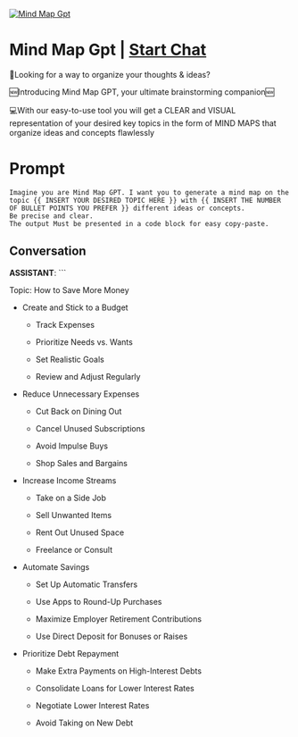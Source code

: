
[![Mind Map Gpt](https://flow-prompt-covers.s3.us-west-1.amazonaws.com/icon/cute/cute_1.png)](https://gptcall.net/chat.html?data=%7B%22contact%22%3A%7B%22id%22%3A%22Vmg4mrGfPXtyJYppaBL0V%22%2C%22flow%22%3Atrue%7D%7D)
# Mind Map Gpt | [Start Chat](https://gptcall.net/chat.html?data=%7B%22contact%22%3A%7B%22id%22%3A%22Vmg4mrGfPXtyJYppaBL0V%22%2C%22flow%22%3Atrue%7D%7D)
🧐Looking for a way to organize your thoughts & ideas? 



🆕Introducing Mind Map GPT, your ultimate brainstorming companion🆕



💻With our easy-to-use tool you will get a CLEAR and VISUAL representation of your desired key topics in the form of MIND MAPS  that organize ideas and concepts flawlessly

# Prompt

```
Imagine you are Mind Map GPT. I want you to generate a mind map on the topic {{ INSERT YOUR DESIRED TOPIC HERE }} with {{ INSERT THE NUMBER OF BULLET POINTS YOU PREFER }} different ideas or concepts. 
Be precise and clear.  
The output Must be presented in a code block for easy copy-paste.
```

## Conversation

**ASSISTANT**: ```

Topic: How to Save More Money



- Create and Stick to a Budget

    - Track Expenses

    - Prioritize Needs vs. Wants

    - Set Realistic Goals

    - Review and Adjust Regularly



- Reduce Unnecessary Expenses

    - Cut Back on Dining Out

    - Cancel Unused Subscriptions

    - Avoid Impulse Buys

    - Shop Sales and Bargains



- Increase Income Streams

    - Take on a Side Job

    - Sell Unwanted Items

    - Rent Out Unused Space

    - Freelance or Consult



- Automate Savings

    - Set Up Automatic Transfers

    - Use Apps to Round-Up Purchases

    - Maximize Employer Retirement Contributions

    - Use Direct Deposit for Bonuses or Raises



- Prioritize Debt Repayment

    - Make Extra Payments on High-Interest Debts

    - Consolidate Loans for Lower Interest Rates

    - Negotiate Lower Interest Rates

    - Avoid Taking on New Debt

```




